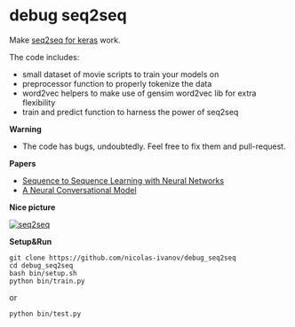 # debug seq2seq
Make [seq2seq for keras](https://github.com/farizrahman4u/seq2seq) work.

The code includes:

* small dataset of movie scripts to train your models on
* preprocessor function to properly tokenize the data
* word2vec helpers to make use of gensim word2vec lib for extra flexibility
* train and predict function to harness the power of seq2seq
 

**Warning**

* The code has bugs, undoubtedly. Feel free to fix them and pull-request.


**Papers**

* [Sequence to Sequence Learning with Neural Networks](http://papers.nips.cc/paper/5346-sequence-to-sequence-learning-with-neural-networks.pdf)
* [A Neural Conversational Model](http://arxiv.org/pdf/1506.05869v1.pdf)

**Nice picture**

[![seq2seq](https://4.bp.blogspot.com/-aArS0l1pjHQ/Vjj71pKAaEI/AAAAAAAAAxE/Nvy1FSbD_Vs/s640/2TFstaticgraphic_alt-01.png)](http://4.bp.blogspot.com/-aArS0l1pjHQ/Vjj71pKAaEI/AAAAAAAAAxE/Nvy1FSbD_Vs/s1600/2TFstaticgraphic_alt-01.png)

**Setup&Run**

    git clone https://github.com/nicolas-ivanov/debug_seq2seq
    cd debug_seq2seq
    bash bin/setup.sh
    python bin/train.py
or

    python bin/test.py
    